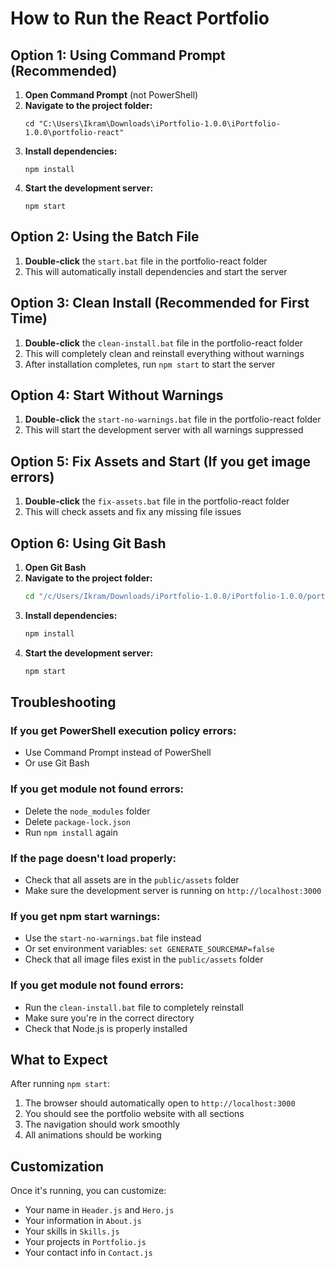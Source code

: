 # How to Run the React Portfolio

## Option 1: Using Command Prompt (Recommended)

1. **Open Command Prompt** (not PowerShell)
2. **Navigate to the project folder:**
   ```
   cd "C:\Users\Ikram\Downloads\iPortfolio-1.0.0\iPortfolio-1.0.0\portfolio-react"
   ```
3. **Install dependencies:**
   ```
   npm install
   ```
4. **Start the development server:**
   ```
   npm start
   ```

## Option 2: Using the Batch File

1. **Double-click** the `start.bat` file in the portfolio-react folder
2. This will automatically install dependencies and start the server

## Option 3: Clean Install (Recommended for First Time)

1. **Double-click** the `clean-install.bat` file in the portfolio-react folder
2. This will completely clean and reinstall everything without warnings
3. After installation completes, run `npm start` to start the server

## Option 4: Start Without Warnings

1. **Double-click** the `start-no-warnings.bat` file in the portfolio-react folder
2. This will start the development server with all warnings suppressed

## Option 5: Fix Assets and Start (If you get image errors)

1. **Double-click** the `fix-assets.bat` file in the portfolio-react folder
2. This will check assets and fix any missing file issues

## Option 6: Using Git Bash

1. **Open Git Bash**
2. **Navigate to the project folder:**
   ```bash
   cd "/c/Users/Ikram/Downloads/iPortfolio-1.0.0/iPortfolio-1.0.0/portfolio-react"
   ```
3. **Install dependencies:**
   ```bash
   npm install
   ```
4. **Start the development server:**
   ```bash
   npm start
   ```

## Troubleshooting

### If you get PowerShell execution policy errors:
- Use Command Prompt instead of PowerShell
- Or use Git Bash

### If you get module not found errors:
- Delete the `node_modules` folder
- Delete `package-lock.json`
- Run `npm install` again

### If the page doesn't load properly:
- Check that all assets are in the `public/assets` folder
- Make sure the development server is running on `http://localhost:3000`

### If you get npm start warnings:
- Use the `start-no-warnings.bat` file instead
- Or set environment variables: `set GENERATE_SOURCEMAP=false`
- Check that all image files exist in the `public/assets` folder

### If you get module not found errors:
- Run the `clean-install.bat` file to completely reinstall
- Make sure you're in the correct directory
- Check that Node.js is properly installed

## What to Expect

After running `npm start`:
1. The browser should automatically open to `http://localhost:3000`
2. You should see the portfolio website with all sections
3. The navigation should work smoothly
4. All animations should be working

## Customization

Once it's running, you can customize:
- Your name in `Header.js` and `Hero.js`
- Your information in `About.js`
- Your skills in `Skills.js`
- Your projects in `Portfolio.js`
- Your contact info in `Contact.js`
